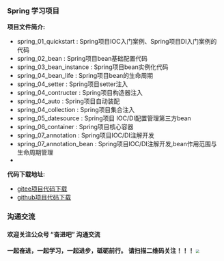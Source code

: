 ### Spring 学习项目
**项目文件简介:**
- spring_01_quickstart : Spring项目IOC入门案例、Spring项目DI入门案例的代码
- spring_02_bean : Spring项目bean基础配置代码
- spring_03_bean_instance : Spring项目bean实例化代码
- spring_04_bean_life : Spring项目bean的生命周期
- spring_04_setter : Spring项目setter注入
- spring_04_contructer : Spring项目构造器注入
- spring_04_auto : Spring项目自动装配
- spring_04_collection : Spring项目集合注入
- spring_05_datesource : Spring项目 IOC/DI配置管理第三方bean
- spring_06_container : Spring项目核心容器
- spring_07_annotation : Spring项目IOC/DI注解开发
- spring_07_annotation_bean : Spring项目IOC/DI注解开发,bean作用范围与生命周期管理
- 

**代码下载地址:**
- [gitee项目代码下载](https://gitee.com/DchuangDB/sping-projeck)
- [github项目代码下载](https://github.com/dcbut/spring)

### 沟通交流
#### 欢迎关注公众号 “奋进吧” 沟通交流
**一起奋进，一起学习，一起进步，砥砺前行。**
**请扫描二维码关注！！！**
<img src="https://gitee.com/DchuangDB/csdn-images/raw/master/%E5%85%AC%E4%BC%97%E5%8F%B7/%E5%85%AC%E4%BC%97%E5%8F%B7%20%E5%A5%8B%E8%BF%9B%E5%90%A7%20%E4%BA%8C%E7%BB%B4%E7%A0%81.jpg" style="zoom:50%;" />